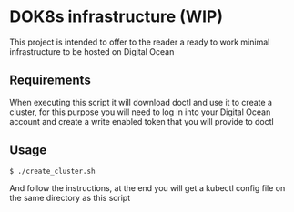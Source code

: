 # DOK8s infrastructure (WIP)
This project is intended to offer to the reader a ready to work minimal infrastructure to be hosted on Digital Ocean

## Requirements
When executing this script it will download doctl and use it to create a cluster, for this purpose you will need to
log in into your Digital Ocean account and create a write enabled token that you will provide to doctl

## Usage
```
$ ./create_cluster.sh
```

And follow the instructions, at the end you will get a kubectl config file on the same directory as this script
